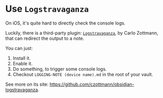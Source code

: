 # Use `Logstravaganza`

On iOS, it's quite hard to directly check the console logs.

Luckily, there is a third-party plugin: [`Logstravaganza`](https://obsidian.md/plugins?search=Logstravaganza#), by Carlo Zottmann, that can redirect the output to a note.

You can just:

1. Install it.
2. Enable it.
3. Do something, to trigger some console logs.
4. Checkout `LOGGING-NOTE (device name).md` in the root of your vault.

See more on its site: <https://github.com/czottmann/obsidian-logstravaganza>.
